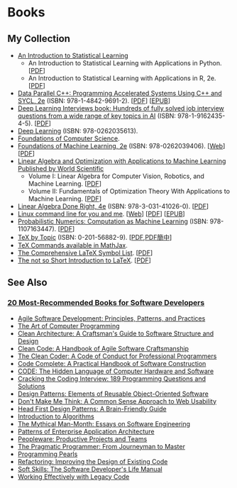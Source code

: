 # Books

## My Collection

 -  [An Introduction to Statistical Learning](https://www.statlearning.com/)
     -  An Introduction to Statistical Learning with Applications in Python. \[[PDF](https://drive.google.com/uc?export=download&id=1ajFkHO6zjrdGNqhqW1jKBZdiNGh_8YQ1)\]
     -  An Introduction to Statistical Learning with Applications in R, 2e. \[[PDF](https://drive.google.com/uc?export=download&id=106d-rN7cXpyAkgrUqjcPONNCyO-rX7MQ)\]
 -  [Data Parallel C++: Programming Accelerated Systems Using C++ and SYCL, 2e](https://rd.springer.com/book/10.1007/978-1-4842-9691-2) (ISBN: 978-1-4842-9691-2). \[[PDF](https://rd.springer.com/content/pdf/10.1007/978-1-4842-9691-2.pdf)\] \[[EPUB](https://rd.springer.com/download/epub/10.1007/978-1-4842-9691-2.epub)\]
 -  [Deep Learning Interviews book: Hundreds of fully solved job interview questions from a wide range of key topics in AI](https://github.com/BoltzmannEntropy/interviews.ai) (ISBN: 978-1-9162435-4-5). \[[PDF](https://arxiv.org/pdf/2201.00650.pdf)\]
 -  [Deep Learning](https://www.deeplearningbook.org/) (ISBN: 978-0262035613).
 -  [Foundations of Computer Science](http://infolab.stanford.edu/~ullman/focs.html).
 -  [Foundations of Machine Learning, 2e](https://cs.nyu.edu/~mohri/mlbook/) (ISBN: 978-0262039406). \[[Web](https://mitpress.ublish.com/ebook/foundations-of-machine-learning--2-preview/7093/Cover)\] \[[PDF](https://www.dropbox.com/s/38p0j6ds5q9c8oe/10290.pdf?dl=1)\]
 -  [Linear Algebra and Optimization with Applications to Machine Learning Published by World Scientific](https://www.cis.upenn.edu/~jean/gbooks/linalg.html)
     -  Volume I: Linear Algebra for Computer Vision, Robotics, and Machine Learning. \[[PDF](http://www.seas.upenn.edu/~cis515/linalg-I.pdf)\]
     -  Volume II: Fundamentals of Optimization Theory With Applications to Machine Learning. \[[PDF](http://www.seas.upenn.edu/~cis515/linalg-II.pdf)\]
 -  [Linear Algebra Done Right, 4e](https://linear.axler.net/) (ISBN: 978-3-031-41026-0). \[[PDF](https://link.springer.com/content/pdf/10.1007/978-3-031-41026-0.pdf)\]
 -  [Linux command line for you and me](https://github.com/kushaldas/lym). \[[Web](https://lym.readthedocs.io/en/latest/)\] \[[PDF](https://lym.readthedocs.io/_/downloads/en/latest/pdf/)\] \[[EPUB](https://lym.readthedocs.io/_/downloads/en/latest/epub/)\]
 -  [Probabilistic Numerics: Computation as Machine Learning](https://www.probabilistic-numerics.org/textbooks/) (ISBN: 978-1107163447). \[[PDF](https://www.probabilistic-numerics.org/assets/ProbabilisticNumerics.pdf)\]
 -  [TeX by Topic](https://www.eijkhout.net/tex/tex-by-topic.html) (ISBN: 0-201-56882-9). \[[PDF](https://github.com/VictorEijkhout/tex-by-topic),[PDF簡中](https://github.com/CTeX-org/tex-by-topic-cn)\]
 -  [TeX Commands available in MathJax](https://www.onemathematicalcat.org/MathJaxDocumentation/TeXSyntax.htm).
 -  [The Comprehensive LaTeX Symbol List](https://tug.ctan.org/info/symbols/comprehensive/). \[[PDF](https://tug.ctan.org/info/symbols/comprehensive/symbols-a4.pdf)\]
 -  [The not so Short Introduction to LaTeX](https://tobi.oetiker.ch/lshort/). \[[PDF](https://tobi.oetiker.ch/lshort/lshort.pdf)\]

## See Also

### [20 Most-Recommended Books for Software Developers](https://dev.to/awwsmm/20-most-recommended-books-for-software-developers-5578)

 -  [Agile Software Development: Principles, Patterns, and Practices](https://amzn.to/2XT4fj3)
 -  [The Art of Computer Programming](https://amzn.to/2XKk8Ik)
 -  [Clean Architecture: A Craftsman's Guide to Software Structure and Design](https://amzn.to/2jTxLHt)
 -  [Clean Code: A Handbook of Agile Software Craftsmanship](https://amzn.to/2k1ogG7)
 -  [The Clean Coder: A Code of Conduct for Professional Programmers](https://amzn.to/2XMluCs)
 -  [Code Complete: A Practical Handbook of Software Construction](https://amzn.to/2jY2PWp)
 -  [CODE: The Hidden Language of Computer Hardware and Software](https://amzn.to/2XYXZKA)
 -  [Cracking the Coding Interview: 189 Programming Questions and Solutions](https://amzn.to/2XPSwlg)
 -  [Design Patterns: Elements of Reusable Object-Oriented Software](https://amzn.to/2jY1a37)
 -  [Don't Make Me Think: A Common Sense Approach to Web Usability](https://amzn.to/2XPjDwF)
 -  [Head First Design Patterns: A Brain-Friendly Guide](https://amzn.to/2XNEdxz)
 -  [Introduction to Algorithms](https://amzn.to/2XRR81s)
 -  [The Mythical Man-Month: Essays on Software Engineering](https://amzn.to/2XMoXAY)
 -  [Patterns of Enterprise Application Architecture](https://amzn.to/2jSqwQ5)
 -  [Peopleware: Productive Projects and Teams](https://amzn.to/2XR6keY)
 -  [The Pragmatic Programmer: From Journeyman to Master](https://amzn.to/2jY48Vh)
 -  [Programming Pearls](https://amzn.to/2XNxWlf)
 -  [Refactoring: Improving the Design of Existing Code](https://amzn.to/2XQ2KlF)
 -  [Soft Skills: The Software Developer's Life Manual](https://amzn.to/2XR9u2y)
 -  [Working Effectively with Legacy Code](https://amzn.to/2Y5hNvR)

<!--
  vim:  ft=markdown ic et norl wrap sw=4 sts=4:
  -->
